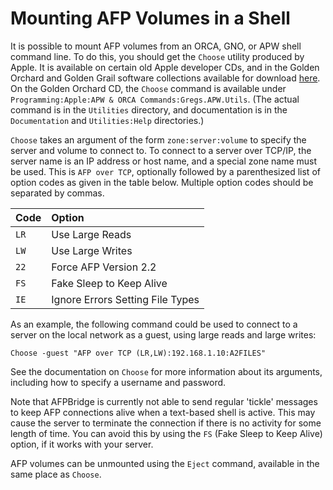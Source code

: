 Mounting AFP Volumes in a Shell
===============================

It is possible to mount AFP volumes from an ORCA, GNO, or APW shell command line.  To do this, you should get the `Choose` utility produced by Apple.  It is available on certain old Apple developer CDs, and in the Golden Orchard and Golden Grail software collections available for download [here][1].  On the Golden Orchard CD, the `Choose` command is available under `Programming:Apple:APW & ORCA Commands:Gregs.APW.Utils`.  (The actual command is in the `Utilities` directory, and documentation is in the `Documentation` and `Utilities:Help` directories.)

`Choose` takes an argument of the form `zone:server:volume` to specify the server and volume to connect to.  To connect to a server over TCP/IP, the server name is an IP address or host name, and a special zone name must be used.  This is `AFP over TCP`, optionally followed by a parenthesized list of option codes as given in the table below.  Multiple option codes should be separated by commas.

| Code | Option                           |
|:-----|:---------------------------------|
| `LR` | Use Large Reads                  |
| `LW` | Use Large Writes                 |
| `22` | Force AFP Version 2.2            |
| `FS` | Fake Sleep to Keep Alive         |
| `IE` | Ignore Errors Setting File Types |

As an example, the following command could be used to connect to a server on the local network as a guest, using large reads and large writes:

    Choose -guest "AFP over TCP (LR,LW):192.168.1.10:A2FILES"

See the documentation on `Choose` for more information about its arguments, including how to specify a username and password.

Note that AFPBridge is currently not able to send regular 'tickle' messages to keep AFP connections alive when a text-based shell is active.  This may cause the server to terminate the connection if there is no activity for some length of time.  You can avoid this by using the `FS` (Fake Sleep to Keep Alive) option, if it works with your server.

AFP volumes can be unmounted using the `Eject` command, available in the same place as `Choose`.

[1]: http://digisoft.callapple.org
